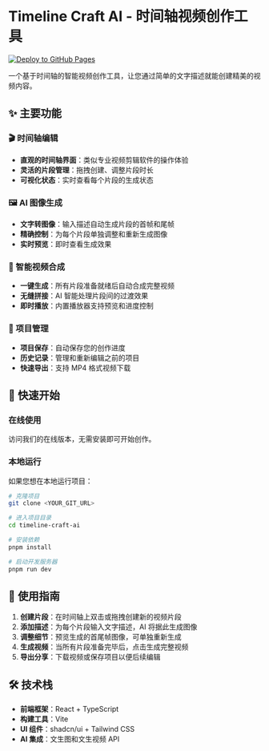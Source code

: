 # Timeline Craft AI - 时间轴视频创作工具

[![Deploy to GitHub Pages](https://github.com/observerw/timeline-craft-ai/actions/workflows/deploy.yml/badge.svg)](https://github.com/observerw/timeline-craft-ai/actions/workflows/deploy.yml)

一个基于时间轴的智能视频创作工具，让您通过简单的文字描述就能创建精美的视频内容。

## ✨ 主要功能

### 🎬 时间轴编辑

- **直观的时间轴界面**：类似专业视频剪辑软件的操作体验
- **灵活的片段管理**：拖拽创建、调整片段时长
- **可视化状态**：实时查看每个片段的生成状态

### 🖼️ AI 图像生成

- **文字转图像**：输入描述自动生成片段的首帧和尾帧
- **精确控制**：为每个片段单独调整和重新生成图像
- **实时预览**：即时查看生成效果

### 🎥 智能视频合成

- **一键生成**：所有片段准备就绪后自动合成完整视频
- **无缝拼接**：AI 智能处理片段间的过渡效果
- **即时播放**：内置播放器支持预览和进度控制

### 📁 项目管理

- **项目保存**：自动保存您的创作进度
- **历史记录**：管理和重新编辑之前的项目
- **快速导出**：支持 MP4 格式视频下载

## 🚀 快速开始

### 在线使用

访问我们的在线版本，无需安装即可开始创作。

### 本地运行

如果您想在本地运行项目：

```bash
# 克隆项目
git clone <YOUR_GIT_URL>

# 进入项目目录
cd timeline-craft-ai

# 安装依赖
pnpm install

# 启动开发服务器
pnpm run dev
```

## 📖 使用指南

1. **创建片段**：在时间轴上双击或拖拽创建新的视频片段
2. **添加描述**：为每个片段输入文字描述，AI 将据此生成图像
3. **调整细节**：预览生成的首尾帧图像，可单独重新生成
4. **生成视频**：当所有片段准备完毕后，点击生成完整视频
5. **导出分享**：下载视频或保存项目以便后续编辑

## 🛠️ 技术栈

- **前端框架**：React + TypeScript
- **构建工具**：Vite
- **UI 组件**：shadcn/ui + Tailwind CSS
- **AI 集成**：文生图和文生视频 API
